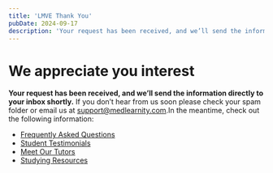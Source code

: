 ```yaml
---
title: 'LMVE Thank You'
pubDate: 2024-09-17
description: 'Your request has been received, and we’ll send the information directly to your inbox shortly. If you don’t hear from us soon please check your spam folder'
---
```


# We appreciate you interest

**Your request has been received, and we’ll send the information directly to your inbox shortly.** If you don’t hear from us soon please check your spam folder or email us at [support@medlearnity.com](mailto:support@medlearnity.com).In the meantime, check out the following information:

- [Frequently Asked Questions](/frequently-asked-questions/)
- [Student Testimonials](/student-testimonials/)
- [Meet Our Tutors](/our-tutors/)
- [Studying Resources](/blog/)
